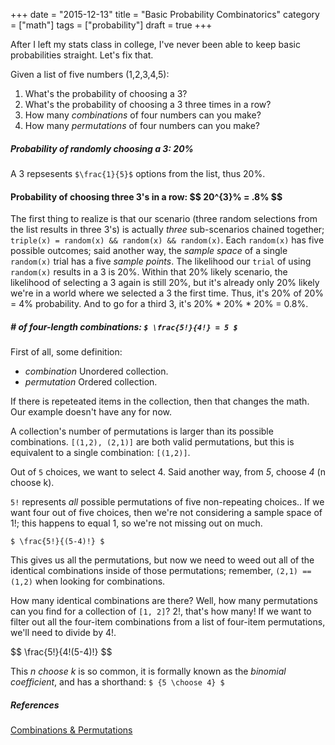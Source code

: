 +++
date = "2015-12-13"
title = "Basic Probability Combinatorics"
category = ["math"]
tags = ["probability"]
draft = true
+++

After I left my stats class in college, I've never been able to keep basic
probabilities straight. Let's fix that.

Given a list of five numbers (1,2,3,4,5):

1. What's the probability of choosing a 3?
1. What's the probability of choosing a 3 three times in a row?
1. How many _combinations_ of four numbers can you make?
1. How many _permutations_ of four numbers can you make?

<!--more-->

##### Probability of randomly choosing a 3: 20%
A 3 repsesents `$\frac{1}{5}$` options from the list, thus 20%.

#### Probability of choosing three 3's in a row: \$$ 20^{3}% = .8% $$
The first thing to realize is that our scenario (three random selections from
the list results in three 3's) is actually _three_ sub-scenarios chained
together; ``triple(x) = random(x) && random(x) && random(x)``. Each `random(x)`
has five possible outcomes; said another way, the _sample space_ of a single
`random(x)` trial has a five _sample points_. The likelihood our `trial` of
using `random(x)` results in a 3 is 20%. Within that 20% likely scenario, the
likelihood of selecting a 3 again is still 20%, but it's already only 20%
likely we're in a world where we selected a 3 the first time. Thus, it's 20% of
20% = 4% probability. And to go for a third 3, it's 20% * 20% * 20% = 0.8%.

##### # of four-length combinations: `$ \frac{5!}{4!} = 5 $`
First of all, some definition:

* _combination_ Unordered collection.
* _permutation_ Ordered collection.

If there is repeteated items in the collection, then that changes the math. Our
example doesn't have any for now.

A collection's number of permutations is larger than its possible combinations.
`[(1,2), (2,1)]` are both valid permutations, but this is equivalent to a
single combination: `[(1,2)]`.

Out of `5` choices, we want to select 4. Said another way, from _5_, choose
_4_ (n choose k).

`5!` represents _all_ possible permutations of five non-repeating choices..
If we want four out of five choices, then we're not considering a sample space
of 1!; this happens to equal 1, so we're not missing out on much.

`$ \frac{5!}{(5-4)!} $`

This gives us all the permutations, but now we need to weed out all of the
identical combinations inside of those permutations; remember, `(2,1) == (1,2)`
when looking for combinations.

How many identical combinations are there? Well, how many permutations can you
find for a collection of `[1, 2]`? 2!, that's how many! If we want to filter
out all the four-item combinations from a list of four-item permutations, we'll
need to divide by 4!.

<div>$$ \frac{5!}{4!(5-4)!} $$</div>

This _n choose k_ is so common, it is formally known as the _binomial
coefficient_, and has a shorthand: `$ {5 \choose 4} $`

##### References
[Combinations & Permutations](https://www.mathsisfun.com/combinatorics/combinations-permutations.html)
